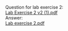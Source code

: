 Question for lab exercise 2:<br/>
[Lab Exercise 2 v2 (1).pdf](https://github.com/chauyingjia/Year-1_sem-1/files/13875895/Lab.Exercise.2.v2.1.pdf)
<br/>
Answer:<br/>
[Lab exercise 2.pdf](https://github.com/chauyingjia/Year-1_sem-1/files/13875908/Lab.exercise.2.pdf)


